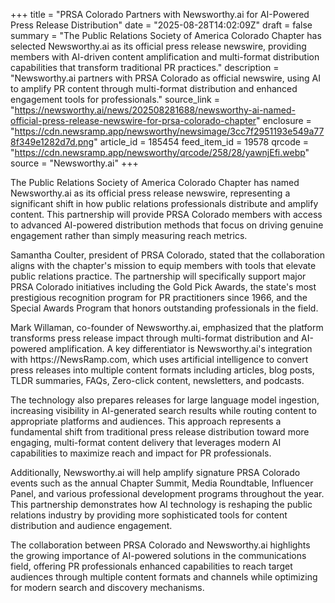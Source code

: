+++
title = "PRSA Colorado Partners with Newsworthy.ai for AI-Powered Press Release Distribution"
date = "2025-08-28T14:02:09Z"
draft = false
summary = "The Public Relations Society of America Colorado Chapter has selected Newsworthy.ai as its official press release newswire, providing members with AI-driven content amplification and multi-format distribution capabilities that transform traditional PR practices."
description = "Newsworthy.ai partners with PRSA Colorado as official newswire, using AI to amplify PR content through multi-format distribution and enhanced engagement tools for professionals."
source_link = "https://newsworthy.ai/news/202508281688/newsworthy-ai-named-official-press-release-newswire-for-prsa-colorado-chapter"
enclosure = "https://cdn.newsramp.app/newsworthy/newsimage/3cc7f2951193e549a778f349e1282d7d.png"
article_id = 185454
feed_item_id = 19578
qrcode = "https://cdn.newsramp.app/newsworthy/qrcode/258/28/yawnjEfi.webp"
source = "Newsworthy.ai"
+++

<p>The Public Relations Society of America Colorado Chapter has named Newsworthy.ai as its official press release newswire, representing a significant shift in how public relations professionals distribute and amplify content. This partnership will provide PRSA Colorado members with access to advanced AI-powered distribution methods that focus on driving genuine engagement rather than simply measuring reach metrics.</p><p>Samantha Coulter, president of PRSA Colorado, stated that the collaboration aligns with the chapter's mission to equip members with tools that elevate public relations practice. The partnership will specifically support major PRSA Colorado initiatives including the Gold Pick Awards, the state's most prestigious recognition program for PR practitioners since 1966, and the Special Awards Program that honors outstanding professionals in the field.</p><p>Mark Willaman, co-founder of Newsworthy.ai, emphasized that the platform transforms press release impact through multi-format distribution and AI-powered amplification. A key differentiator is Newsworthy.ai's integration with https://NewsRamp.com, which uses artificial intelligence to convert press releases into multiple content formats including articles, blog posts, TLDR summaries, FAQs, Zero-click content, newsletters, and podcasts.</p><p>The technology also prepares releases for large language model ingestion, increasing visibility in AI-generated search results while routing content to appropriate platforms and audiences. This approach represents a fundamental shift from traditional press release distribution toward more engaging, multi-format content delivery that leverages modern AI capabilities to maximize reach and impact for PR professionals.</p><p>Additionally, Newsworthy.ai will help amplify signature PRSA Colorado events such as the annual Chapter Summit, Media Roundtable, Influencer Panel, and various professional development programs throughout the year. This partnership demonstrates how AI technology is reshaping the public relations industry by providing more sophisticated tools for content distribution and audience engagement.</p><p>The collaboration between PRSA Colorado and Newsworthy.ai highlights the growing importance of AI-powered solutions in the communications field, offering PR professionals enhanced capabilities to reach target audiences through multiple content formats and channels while optimizing for modern search and discovery mechanisms.</p>